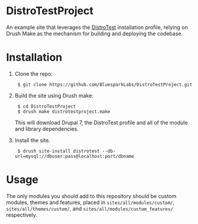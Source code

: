 DistroTestProject
=================

An example site that leverages the [DistroTest](https://github.com/BluesparkLabs/DistroTest)
installation profile, relying on Drush Make as the mechanism for building and deploying the codebase.

Installation
============

1. Clone the repo:

        $ git clone https://github.com/BluesparkLabs/DistroTestProject.git

2. Build the site using Drush make:

        $ cd DistroTestProject
        $ drush make distrotestproject.make

    This will download Drupal 7, the DistroTest profile and all of the module and library dependencies.
    
3. Install the site.

        $ drush site-install distrotest --db-url=mysql://dbuser:pass@localhost:port/dbname

Usage
=====

The only modules you should add to this repository should be custom modules, 
themes and features, placed in `sites/all/modules/custom/`, `sites/all/themes/custom/`,
and `sites/all/modules/custom_features/` respectively.


